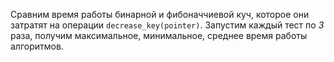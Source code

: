 Сравним время работы бинарной и фибоначчиевой куч, которое они затратят на операции `decrease_key(pointer)`. Запустим каждый тест по *3* раза, получим максимальное, минимальное, среднее время работы алгоритмов.

